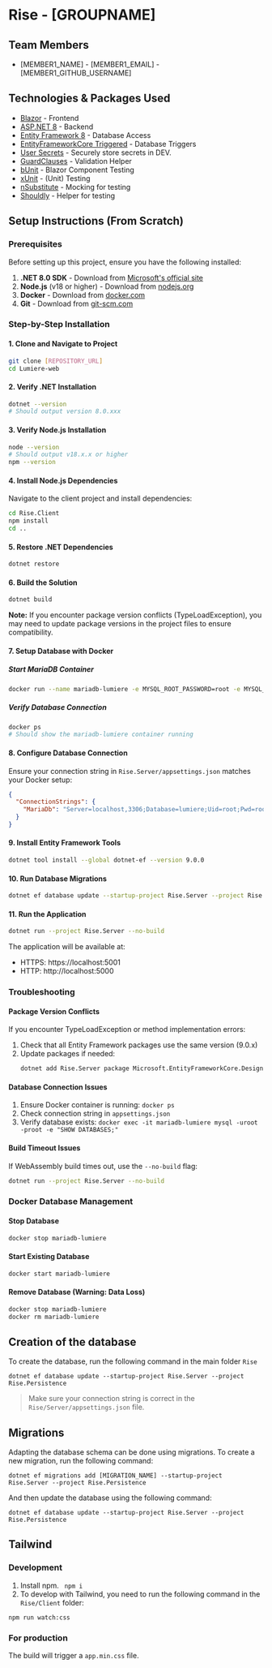 # Rise - [GROUPNAME]

## Team Members

- [MEMBER1_NAME] - [MEMBER1_EMAIL] - [MEMBER1_GITHUB_USERNAME]

## Technologies & Packages Used

- [Blazor](https://dotnet.microsoft.com/en-us/apps/aspnet/web-apps/blazor) - Frontend
- [ASP.NET 8](https://dotnet.microsoft.com/en-us/apps/aspnet) - Backend
- [Entity Framework 8](https://learn.microsoft.com/en-us/ef/) - Database Access
- [EntityFrameworkCore Triggered](https://github.com/koenbeuk/EntityFrameworkCore.Triggered) - Database Triggers
- [User Secrets](https://docs.microsoft.com/en-us/aspnet/core/security/app-secrets) - Securely store secrets in DEV.
- [GuardClauses](https://github.com/ardalis/GuardClauses) - Validation Helper
- [bUnit](https://bunit.dev) - Blazor Component Testing
- [xUnit](https://xunit.net) - (Unit) Testing
- [nSubstitute](https://nsubstitute.github.io) - Mocking for testing
- [Shouldly](https://docs.shouldly.org) - Helper for testing

## Setup Instructions (From Scratch)

### Prerequisites

Before setting up this project, ensure you have the following installed:

1. **.NET 8.0 SDK** - Download from [Microsoft's official site](https://dotnet.microsoft.com/download/dotnet/8.0)
2. **Node.js** (v18 or higher) - Download from [nodejs.org](https://nodejs.org/)
3. **Docker** - Download from [docker.com](https://www.docker.com/products/docker-desktop)
4. **Git** - Download from [git-scm.com](https://git-scm.com/)

### Step-by-Step Installation

#### 1. Clone and Navigate to Project

```bash
git clone [REPOSITORY_URL]
cd Lumiere-web
```

#### 2. Verify .NET Installation

```bash
dotnet --version
# Should output version 8.0.xxx
```

#### 3. Verify Node.js Installation

```bash
node --version
# Should output v18.x.x or higher
npm --version
```

#### 4. Install Node.js Dependencies

Navigate to the client project and install dependencies:

```bash
cd Rise.Client
npm install
cd ..
```

#### 5. Restore .NET Dependencies

```bash
dotnet restore
```

#### 6. Build the Solution

```bash
dotnet build
```

**Note:** If you encounter package version conflicts (TypeLoadException), you may need to update package versions in the project files to ensure compatibility.

#### 7. Setup Database with Docker

##### Start MariaDB Container

```bash
docker run --name mariadb-lumiere -e MYSQL_ROOT_PASSWORD=root -e MYSQL_DATABASE=lumiere -p 3306:3306 -d mariadb:latest
```

##### Verify Database Connection

```bash
docker ps
# Should show the mariadb-lumiere container running
```

#### 8. Configure Database Connection

Ensure your connection string in `Rise.Server/appsettings.json` matches your Docker setup:

```json
{
  "ConnectionStrings": {
    "MariaDb": "Server=localhost,3306;Database=lumiere;Uid=root;Pwd=root;"
  }
}
```

#### 9. Install Entity Framework Tools

```bash
dotnet tool install --global dotnet-ef --version 9.0.0
```

#### 10. Run Database Migrations

```bash
dotnet ef database update --startup-project Rise.Server --project Rise.Persistence
```

#### 11. Run the Application

```bash
dotnet run --project Rise.Server --no-build
```

The application will be available at:

- HTTPS: https://localhost:5001
- HTTP: http://localhost:5000

### Troubleshooting

#### Package Version Conflicts

If you encounter TypeLoadException or method implementation errors:

1. Check that all Entity Framework packages use the same version (9.0.x)
2. Update packages if needed:
   ```bash
   dotnet add Rise.Server package Microsoft.EntityFrameworkCore.Design --version 9.0.1
   ```

#### Database Connection Issues

1. Ensure Docker container is running: `docker ps`
2. Check connection string in `appsettings.json`
3. Verify database exists: `docker exec -it mariadb-lumiere mysql -uroot -proot -e "SHOW DATABASES;"`

#### Build Timeout Issues

If WebAssembly build times out, use the `--no-build` flag:

```bash
dotnet run --project Rise.Server --no-build
```

### Docker Database Management

#### Stop Database

```bash
docker stop mariadb-lumiere
```

#### Start Existing Database

```bash
docker start mariadb-lumiere
```

#### Remove Database (Warning: Data Loss)

```bash
docker stop mariadb-lumiere
docker rm mariadb-lumiere
```

## Creation of the database

To create the database, run the following command in the main folder `Rise`

```
dotnet ef database update --startup-project Rise.Server --project Rise.Persistence
```

> Make sure your connection string is correct in the `Rise/Server/appsettings.json` file.

## Migrations

Adapting the database schema can be done using migrations. To create a new migration, run the following command:

```
dotnet ef migrations add [MIGRATION_NAME] --startup-project Rise.Server --project Rise.Persistence
```

And then update the database using the following command:

```
dotnet ef database update --startup-project Rise.Server --project Rise.Persistence
```

## Tailwind

### Development

1. Install npm.
   ` npm i`
2. To develop with Tailwind, you need to run the following command in the `Rise/Client` folder:

```
npm run watch:css
```

### For production

The build will trigger a `app.min.css` file.

